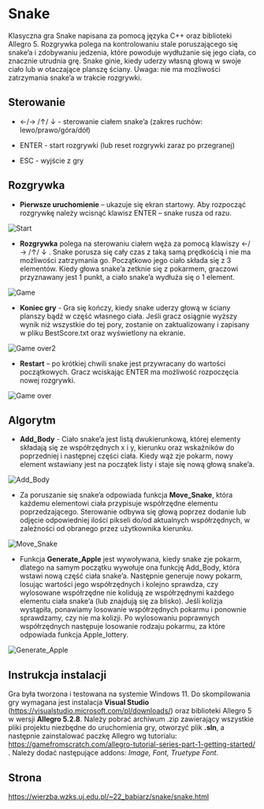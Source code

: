 # Snake
Klasyczna gra Snake napisana za pomocą języka C++ oraz biblioteki Allegro 5. Rozgrywka polega na kontrolowaniu stale poruszającego się snake’a i zdobywaniu jedzenia, które powoduje wydłużanie się jego ciała, co znacznie utrudnia grę. Snake ginie, kiedy uderzy własną głową w swoje ciało lub w otaczające planszę ściany. Uwaga: nie ma możliwości zatrzymania snake’a w trakcie rozgrywki.


## Sterowanie

  -	  ←/→ /↑/  ↓   - sterowanie ciałem snake’a (zakres ruchów: lewo/prawo/góra/dół)
  
  -   ENTER  -  start rozgrywki (lub reset rozgrywki zaraz po przegranej)
  
  -   ESC  -  wyjście z gry

## Rozgrywka

  -  **Pierwsze uruchomienie** – ukazuje się ekran startowy. Aby rozpocząć rozgrywkę należy wcisnąć klawisz ENTER – snake rusza od razu.

![Start](https://github.com/hylaj/Snake/assets/135766871/4d840a67-0c8d-43d8-8f1e-fe19e993ba24)


  -  **Rozgrywka** polega na sterowaniu ciałem węża za pomocą klawiszy ←/→ /↑/  ↓ . Snake porusza się cały czas z taką samą prędkością i nie ma      możliwości zatrzymania go. Początkowo jego ciało składa się z 3 elementów. Kiedy głowa snake’a zetknie się z pokarmem, graczowi przyznawany      jest 1 punkt, a ciało snake’a wydłuża się o 1 element. 


![Game](https://github.com/hylaj/Snake/assets/135766871/e32bd72a-630d-4f4f-8388-7cdf3381fec8)


  -  **Koniec gry** - Gra się kończy, kiedy snake uderzy głową w ściany planszy bądź w część własnego ciała. Jeśli gracz osiągnie wyższy wynik niż     wszystkie do tej pory, zostanie on zaktualizowany i zapisany w pliku BestScore.txt oraz wyświetlony na ekranie.

![Game over2](https://github.com/hylaj/Snake/assets/135766871/908b5252-b58d-40cf-9ec3-9b797a7ec51c)



  -   **Restart** – po krótkiej chwili snake jest przywracany do wartości początkowych. Gracz wciskając ENTER ma możliwość rozpoczęcia nowej           rozgrywki. 

![Game over](https://github.com/hylaj/Snake/assets/135766871/b4b5a48a-d085-4829-a387-70b10166cad9)



## Algorytm 

  -	**Add_Body** - Ciało snake’a jest listą dwukierunkową, której elementy składają się ze współrzędnych x i y, kierunku oraz wskaźników do poprzedniej i następnej części ciała. Kiedy wąż zje pokarm, nowy element wstawiany jest na początek listy i staje się nową głową snake’a.

![Add_Body](https://github.com/hylaj/Snake/assets/135766871/455b2465-fa2b-4200-a850-ea5806ac1f3b)


  -	Za poruszanie się snake’a odpowiada funkcja **Move_Snake**, która każdemu elementowi ciała przypisuje współrzędne elementu poprzedzającego. Sterowanie odbywa się głową poprzez dodanie lub odjęcie odpowiedniej ilości pikseli do/od aktualnych współrzędnych, w zależności od obranego przez użytkownika kierunku.

![Move_Snake](https://github.com/hylaj/Snake/assets/135766871/7f36524c-4b56-47b0-b292-0d762ca9ebad)


  -	Funkcja **Generate_Apple** jest wywoływana, kiedy snake zje pokarm, dlatego na samym początku wywołuje ona funkcję Add_Body, która wstawi nową część ciała snake’a. Następnie generuje nowy pokarm, losując wartości jego współrzędnych i kolejno sprawdza, czy wylosowane współrzędne nie kolidują ze współrzędnymi każdego elementu ciała snake’a (lub znajdują się za blisko). Jeśli kolizja wystąpiła, ponawiamy losowanie współrzędnych pokarmu i ponownie sprawdzamy, czy nie ma kolizji. Po wylosowaniu poprawnych współrzędnych następuje losowanie rodzaju pokarmu, za które odpowiada funkcja Apple_lottery.

![Generate_Apple](https://github.com/hylaj/Snake/assets/135766871/bb913b72-b8da-47b7-bbec-aaeb40d32cd9)


## Instrukcja instalacji

Gra była tworzona i testowana na systemie Windows 11. 
Do skompilowania gry wymagana jest instalacja **Visual Studio** (https://visualstudio.microsoft.com/pl/downloads/) oraz biblioteki Allegro 5 w wersji **Allegro 5.2.8**. Należy pobrać archiwum .zip zawierający wszystkie pliki projektu niezbędne do uruchomienia gry, otworzyć plik **.sln**, a następnie zainstalować paczkę Allegro wg tutorialu: https://gamefromscratch.com/allegro-tutorial-series-part-1-getting-started/ . Należy dodać następujące addons: *Image, Font, Truetype Font*.

## Strona
https://wierzba.wzks.uj.edu.pl/~22_babiarz/snake/snake.html
